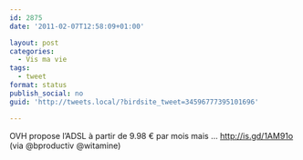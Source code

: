 ```yaml
---
id: 2875
date: '2011-02-07T12:58:09+01:00'

layout: post
categories:
  - Vis ma vie
tags:
  - tweet
format: status
publish_social: no
guid: 'http://tweets.local/?birdsite_tweet=34596777395101696'

---
```


OVH propose l’ADSL à partir de 9.98 € par mois mais … http://is.gd/1AM91o (via @bproductiv @witamine)